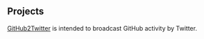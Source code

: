## Projects

[GitHub2Twitter](https://github.com/dvmorozov/scanposts/wiki/GitHub2Twitter) is intended to broadcast GitHub activity by Twitter.

